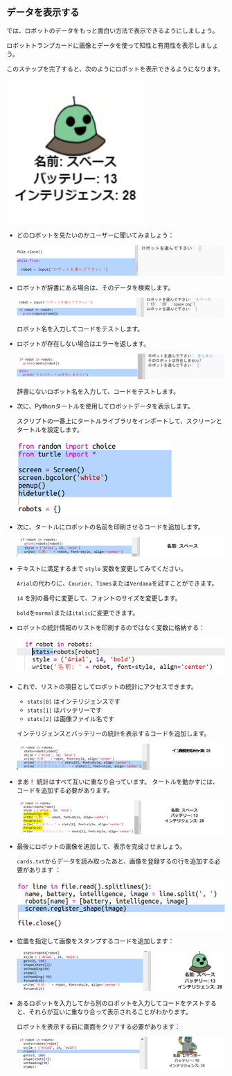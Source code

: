 ## データを表示する

では、ロボットのデータをもっと面白い方法で表示できるようにしましょう。

ロボットトランプカードに画像とデータを使って知性と有用性を表示しましょう。

このステップを完了すると、次のようにロボットを表示できるようになります。

![スクリーンショット](images/robotrumps-example.png)

+ どのロボットを見たいのかユーザーに聞いてみましょう：
    
    ![スクリーンショット](images/robotrumps-choose.png)

+ ロボットが辞書にある場合は、そのデータを検索します。
    
    ![スクリーンショット](images/robotrumps-if.png)
    
    ロボット名を入力してコードをテストします。

+ ロボットが存在しない場合はエラーを返します。
    
    ![スクリーンショット](images/robotrumps-else.png)
    
    辞書にないロボット名を入力して、コードをテストします。

+ 次に、Pythonタートルを使用してロボットデータを表示します。
    
    スクリプトの一番上にタートルライブラリをインポートして、スクリーンとタートルを設定します。
    
    ![スクリーンショット](images/robotrumps-turtle.png)

+ 次に、タートルにロボットの名前を印刷させるコードを追加します。
    
    ![スクリーンショット](images/robotrumps-name.png)

+ テキストに満足するまで `style` 変数を変更してみてください。
    
    `Arial`の代わりに、`Courier`、`Times`または`Verdana`を試すことができます。
    
    `14` を別の番号に変更して、フォントのサイズを変更します。
    
    `bold`を`normal`または`italic`に変更できます。

+ ロボットの統計情報のリストを印刷するのではなく変数に格納する：
    
    ![スクリーンショット](images/robotrumps-stats.png)

+ これで、リストの項目としてロボットの統計にアクセスできます。
    
    + `stats[0]` はインテリジェンスです
    + `stats[1]` はバッテリーです
    + `stats[2]` は画像ファイル名です
    
    インテリジェンスとバッテリーの統計を表示するコードを追加します。
    
    ![スクリーンショット](images/robotrumps-stats-2.png)

+ まあ！ 統計はすべて互いに重なり合っています。 タートルを動かすには、コードを追加する必要があります。
    
    ![スクリーンショット](images/robotrumps-stats-3.png)

+ 最後にロボットの画像を追加して、表示を完成させましょう。
    
    `cards.txt`からデータを読み取ったあと、画像を登録するの行を追加する必要があります ：
    
    ![スクリーンショット](images/robotrumps-register.png)

+ 位置を指定して画像をスタンプするコードを追加します：
    
    ![スクリーンショット](images/robotrumps-image.png)

+ あるロボットを入力してから別のロボットを入力してコードをテストすると、それらが互いに重なり合って表示されることがわかります。
    
    ロボットを表示する前に画面をクリアする必要があります：
    
    ![スクリーンショット](images/robotrumps-clear.png)